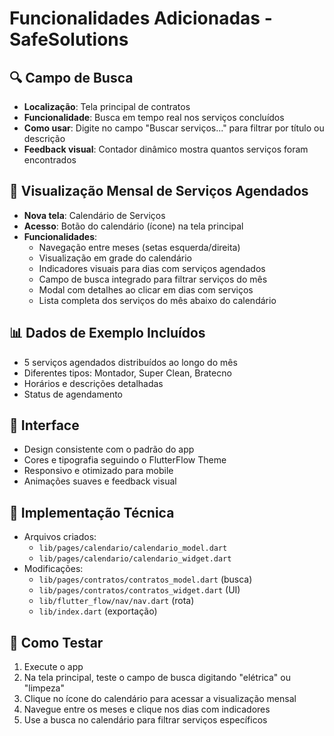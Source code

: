 # Funcionalidades Adicionadas - SafeSolutions

## 🔍 Campo de Busca
- **Localização**: Tela principal de contratos
- **Funcionalidade**: Busca em tempo real nos serviços concluídos
- **Como usar**: Digite no campo "Buscar serviços..." para filtrar por título ou descrição
- **Feedback visual**: Contador dinâmico mostra quantos serviços foram encontrados

## 📅 Visualização Mensal de Serviços Agendados
- **Nova tela**: Calendário de Serviços
- **Acesso**: Botão do calendário (ícone) na tela principal
- **Funcionalidades**:
  - Navegação entre meses (setas esquerda/direita)
  - Visualização em grade do calendário
  - Indicadores visuais para dias com serviços agendados
  - Campo de busca integrado para filtrar serviços do mês
  - Modal com detalhes ao clicar em dias com serviços
  - Lista completa dos serviços do mês abaixo do calendário

## 📊 Dados de Exemplo Incluídos
- 5 serviços agendados distribuídos ao longo do mês
- Diferentes tipos: Montador, Super Clean, Bratecno
- Horários e descrições detalhadas
- Status de agendamento

## 🎨 Interface
- Design consistente com o padrão do app
- Cores e tipografia seguindo o FlutterFlow Theme
- Responsivo e otimizado para mobile
- Animações suaves e feedback visual

## 🔧 Implementação Técnica
- Arquivos criados:
  - `lib/pages/calendario/calendario_model.dart`
  - `lib/pages/calendario/calendario_widget.dart`
- Modificações:
  - `lib/pages/contratos/contratos_model.dart` (busca)
  - `lib/pages/contratos/contratos_widget.dart` (UI)
  - `lib/flutter_flow/nav/nav.dart` (rota)
  - `lib/index.dart` (exportação)

## 🚀 Como Testar
1. Execute o app
2. Na tela principal, teste o campo de busca digitando "elétrica" ou "limpeza"
3. Clique no ícone do calendário para acessar a visualização mensal
4. Navegue entre os meses e clique nos dias com indicadores
5. Use a busca no calendário para filtrar serviços específicos